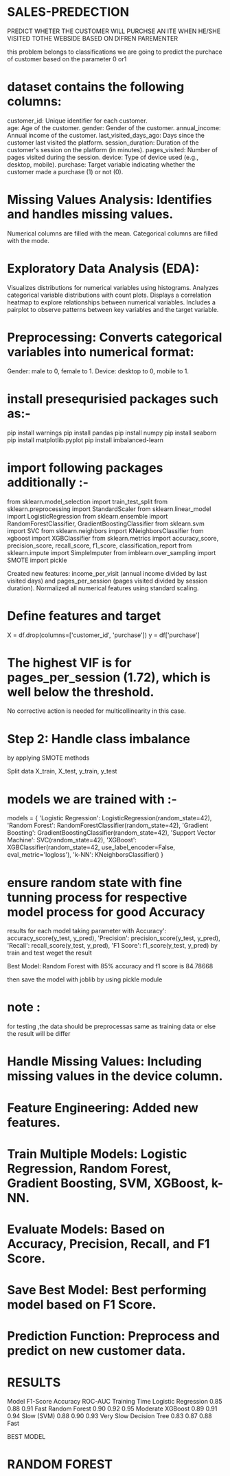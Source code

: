 # SALES-PREDECTION
PREDICT WHETER THE CUSTOMER WILL PURCHSE AN ITE WHEN HE/SHE VISITED TOTHE WEBSIDE BASED ON DIFREN PAREMENTER

this problem belongs to classifications we are going to predict the purchace of customer based on the parameter 0 or1 


# dataset contains the following columns:

customer_id: Unique identifier for each customer. <br>
age: Age of the customer.
gender: Gender of the customer.
annual_income: Annual income of the customer.
last_visited_days_ago: Days since the customer last visited the platform.
session_duration: Duration of the customer's session on the platform (in minutes).
pages_visited: Number of pages visited during the session.
device: Type of device used (e.g., desktop, mobile).
purchase: Target variable indicating whether the customer made a purchase (1) or not (0).



# Missing Values Analysis: Identifies and handles missing values.

Numerical columns are filled with the mean.
Categorical columns are filled with the mode.

# Exploratory Data Analysis (EDA):
Visualizes distributions for numerical variables using histograms.
Analyzes categorical variable distributions with count plots.
Displays a correlation heatmap to explore relationships between numerical variables.
Includes a pairplot to observe patterns between key variables and the target variable.

# Preprocessing: Converts categorical variables into numerical format:
Gender: male to 0, female to 1.
Device: desktop to 0, mobile to 1.



# install presequrisied packages such as:-
pip install warnings 
pip install pandas
pip install numpy 
pip install seaborn 
pip install matplotlib.pyplot 
pip install imbalanced-learn

# import following packages additionally :-

from sklearn.model_selection import train_test_split
from sklearn.preprocessing import StandardScaler
from sklearn.linear_model import LogisticRegression
from sklearn.ensemble import RandomForestClassifier, GradientBoostingClassifier
from sklearn.svm import SVC
from sklearn.neighbors import KNeighborsClassifier
from xgboost import XGBClassifier
from sklearn.metrics import accuracy_score, precision_score, recall_score, f1_score, classification_report
from sklearn.impute import SimpleImputer
from imblearn.over_sampling import SMOTE
import pickle




Created new features: income_per_visit (annual income divided by last visited days) and pages_per_session (pages visited divided by session duration).
Normalized all numerical features using standard scaling.

# Define features and target
X = df.drop(columns=['customer_id', 'purchase'])
y = df['purchase']

# The highest VIF is for pages_per_session (1.72), which is well below the threshold.
No corrective action is needed for multicollinearity in this case.


# Step 2: Handle class imbalance
 by applying SMOTE methods

Split data
X_train, X_test, y_train, y_test


# models we are trained with :-
models = {
    'Logistic Regression': LogisticRegression(random_state=42),
    'Random Forest': RandomForestClassifier(random_state=42),
    'Gradient Boosting': GradientBoostingClassifier(random_state=42),
    'Support Vector Machine': SVC(random_state=42),
    'XGBoost': XGBClassifier(random_state=42, use_label_encoder=False, eval_metric='logloss'),
    'k-NN': KNeighborsClassifier()
}



# ensure random state with fine tunning process for respective  model process for good Accuracy 
results for each model  taking parameter with 
Accuracy': accuracy_score(y_test, y_pred),
        'Precision': precision_score(y_test, y_pred),
        'Recall': recall_score(y_test, y_pred),
        'F1 Score': f1_score(y_test, y_pred)
by train and test  weget the result 

Best Model: Random Forest with 85% accuracy and f1 score is 84.78668

then save the model with joblib by using pickle module 


# note :
for testing ,the data should be preprocessas same as training data or else the  result will be differ







# Handle Missing Values: Including missing values in the device column.
# Feature Engineering: Added new features.
# Train Multiple Models: Logistic Regression, Random Forest, Gradient Boosting, SVM, XGBoost, k-NN.
# Evaluate Models: Based on Accuracy, Precision, Recall, and F1 Score.
# Save Best Model: Best performing model based on F1 Score.
# Prediction Function: Preprocess and predict on new customer data.

# RESULTS
Model	    F1-Score	Accuracy	ROC-AUC	Training Time
Logistic Regression	0.85	0.88	0.91	Fast
Random Forest	0.90	0.92	0.95	Moderate
XGBoost	   0.89	        0.91	       0.94	        Slow
 (SVM)  	0.88	0.90	0.93	Very Slow
Decision Tree	0.83	0.87	0.88	Fast


BEST MODEL
# RANDOM FOREST 

